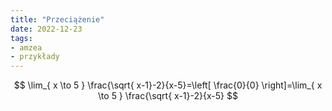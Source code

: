 ```yaml
---
title: "Przeciążenie"
date: 2022-12-23
tags:
- amzea
- przykłady
---
```


$$
\lim_{ x \to 5 } \frac{\sqrt{ x-1}-2}{x-5}=\left[ \frac{0}{0} \right]=\lim_{ x \to 5 } \frac{\sqrt{ x-1}-2}{x-5}
$$